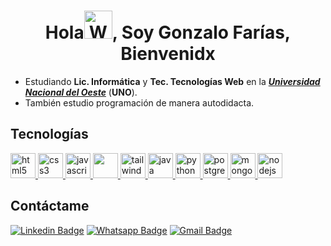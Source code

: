 <h1 align="center">Hola<img src="https://c.tenor.com/-hWWcfwUzTAAAAAi/when-you.gif" 
         alt="Waving hand animated gif"
         height="45"
         width="45" />, Soy Gonzalo Farías, Bienvenidx</h1> 
         
- Estudiando **Lic. Informática** y **Tec. Tecnologías Web** en la [***Universidad Nacional del Oeste***](http://www.uno.edu.ar)  (**UNO**). 
- También estudio programación de manera autodidacta. <!--                      --> 

## Tecnologías
<a href="https://www.w3.org/html/" target="_blank"> <img src="https://cdn.jsdelivr.net/gh/devicons/devicon/icons/html5/html5-original.svg" alt="html5" width="40" height="40"/> </a> 
<a href="https://www.w3schools.com/css/" target="_blank"> <img src="https://cdn.jsdelivr.net/gh/devicons/devicon/icons/css3/css3-original.svg" alt="css3" width="40" height="40"/> </a>
<a href="https://developer.mozilla.org/en-US/docs/Web/JavaScript" target="_blank"> <img src="https://cdn.jsdelivr.net/gh/devicons/devicon/icons/javascript/javascript-original.svg"  alt="javascript" width="40" height="40"/> </a>
<a href="https://getbootstrap.com/" target="_blank">  <img src="https://cdn.jsdelivr.net/gh/devicons/devicon/icons/bootstrap/bootstrap-plain.svg" alt="" width="40" height="40"/> </a>
<a href="https://tailwindcss.com" target="_blank"><img src="https://upload.wikimedia.org/wikipedia/commons/thumb/d/d5/Tailwind_CSS_Logo.svg/2048px-Tailwind_CSS_Logo.svg.png" alt="tailwind" width="40" height="40"/>
</a>
<a href="https://www.java.com/es/" target="_blank"><img src="https://cdn.jsdelivr.net/gh/devicons/devicon/icons/java/java-original.svg" alt="java" width="40" height="40"/>
</a>
<a href="https://www.python.org" target="_blank"><img src="https://www.pngmart.com/files/7/Python-PNG-File.png" alt="python" width="40" height="40"/>
</a> 
<a href="https://www.postgresql.org" target="_blank"><img src="https://uxwing.com/wp-content/themes/uxwing/download/brands-and-social-media/postgresql-icon.png" alt="postgresql" width="40" height="40"/>
</a>
<a href="https://www.mongodb.com" target="_blank"><img src="https://cdn.icon-icons.com/icons2/2415/PNG/512/mongodb_original_logo_icon_146424.png" alt="mongodb" width="40" height="40"/>
</a>
<a href="#" target="_blank"><img src="https://cdn.iconscout.com/icon/free/png-256/free-node-js-1174925.png" alt="nodejs" width="40" height="40"/>
</a>
## Contáctame 

[![Linkedin Badge](https://img.shields.io/badge/-LinkedIn-0075b5?style=for-the-badge&logo=Linkedin&logoWidth=20)](https://www.linkedin.com/in/gonzalofarias/)
<a href="https://api.whatsapp.com/send/?phone=541125021429&text&app_absent=0" target="_blank">![Whatsapp Badge](https://img.shields.io/badge/WhatsApp-25D366?style=for-the-badge&logo=whatsapp&logoColor=white)<a/>
<a href="mailto:gonzafarias01@gmail.com" target="_blank">![Gmail Badge](https://img.shields.io/badge/Gmail-D14836?style=for-the-badge&logo=gmail&logoColor=white)<a/>         
         
